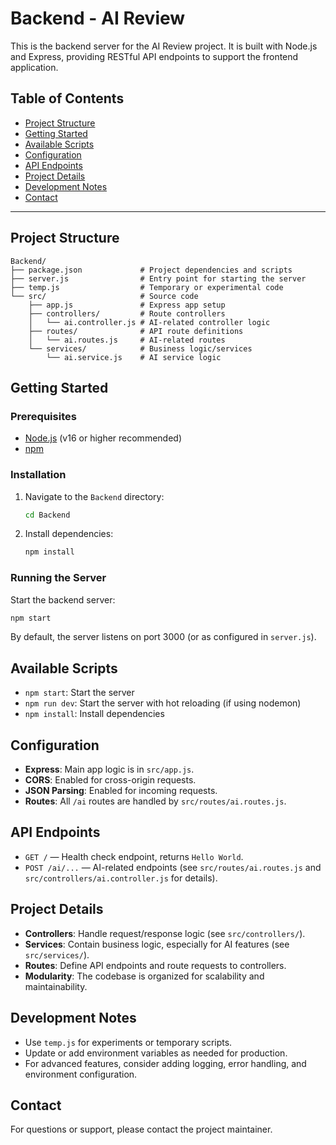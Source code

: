 # Backend - AI Review

This is the backend server for the AI Review project. It is built with Node.js and Express, providing RESTful API endpoints to support the frontend application.

## Table of Contents
- [Project Structure](#project-structure)
- [Getting Started](#getting-started)
- [Available Scripts](#available-scripts)
- [Configuration](#configuration)
- [API Endpoints](#api-endpoints)
- [Project Details](#project-details)
- [Development Notes](#development-notes)
- [Contact](#contact)

---

## Project Structure
```
Backend/
├── package.json             # Project dependencies and scripts
├── server.js                # Entry point for starting the server
├── temp.js                  # Temporary or experimental code
└── src/                     # Source code
    ├── app.js               # Express app setup
    ├── controllers/         # Route controllers
    │   └── ai.controller.js # AI-related controller logic
    ├── routes/              # API route definitions
    │   └── ai.routes.js     # AI-related routes
    └── services/            # Business logic/services
        └── ai.service.js    # AI service logic
```

## Getting Started

### Prerequisites
- [Node.js](https://nodejs.org/) (v16 or higher recommended)
- [npm](https://www.npmjs.com/)

### Installation
1. Navigate to the `Backend` directory:
   ```sh
   cd Backend
   ```
2. Install dependencies:
   ```sh
   npm install
   ```

### Running the Server
Start the backend server:
```sh
npm start
```
By default, the server listens on port 3000 (or as configured in `server.js`).

## Available Scripts
- `npm start`: Start the server
- `npm run dev`: Start the server with hot reloading (if using nodemon)
- `npm install`: Install dependencies

## Configuration
- **Express**: Main app logic is in `src/app.js`.
- **CORS**: Enabled for cross-origin requests.
- **JSON Parsing**: Enabled for incoming requests.
- **Routes**: All `/ai` routes are handled by `src/routes/ai.routes.js`.

## API Endpoints
- `GET /` — Health check endpoint, returns `Hello World`.
- `POST /ai/...` — AI-related endpoints (see `src/routes/ai.routes.js` and `src/controllers/ai.controller.js` for details).

## Project Details
- **Controllers**: Handle request/response logic (see `src/controllers/`).
- **Services**: Contain business logic, especially for AI features (see `src/services/`).
- **Routes**: Define API endpoints and route requests to controllers.
- **Modularity**: The codebase is organized for scalability and maintainability.

## Development Notes
- Use `temp.js` for experiments or temporary scripts.
- Update or add environment variables as needed for production.
- For advanced features, consider adding logging, error handling, and environment configuration.

## Contact
For questions or support, please contact the project maintainer.
